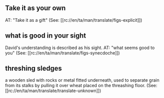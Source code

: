 ## Take it as your own ##

AT: "Take it as a gift" (See: [[rc://en/ta/man/translate/figs-explicit]])

## what is good in your sight ##

David's understanding is described as his sight. AT: "what seems good to you" (See: [[rc://en/ta/man/translate/figs-synecdoche]])

## threshing sledges ##

a wooden sled with rocks or metal fitted underneath, used to separate grain from its stalks by pulling it over wheat placed on the threashing floor. (See: [[rc://en/ta/man/translate/translate-unknown]])